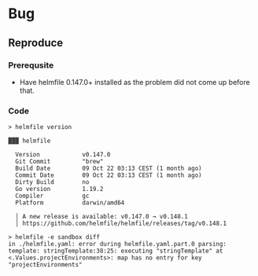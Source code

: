 # Bug
## Reproduce

### Prerequsite
- Have helmfile 0.147.0+ installed as the problem did not come up before that.

### Code

```shell
> helmfile version

▓▓▓ helmfile

  Version            v0.147.0
  Git Commit         "brew"
  Build Date         09 Oct 22 03:13 CEST (1 month ago)
  Commit Date        09 Oct 22 03:13 CEST (1 month ago)
  Dirty Build        no
  Go version         1.19.2
  Compiler           gc
  Platform           darwin/amd64

  │ A new release is available: v0.147.0 → v0.148.1
  │ https://github.com/helmfile/helmfile/releases/tag/v0.148.1

> helmfile -e sandbox diff
in ./helmfile.yaml: error during helmfile.yaml.part.0 parsing: template: stringTemplate:38:25: executing "stringTemplate" at <.Values.projectEnvironments>: map has no entry for key "projectEnvironments"
```
